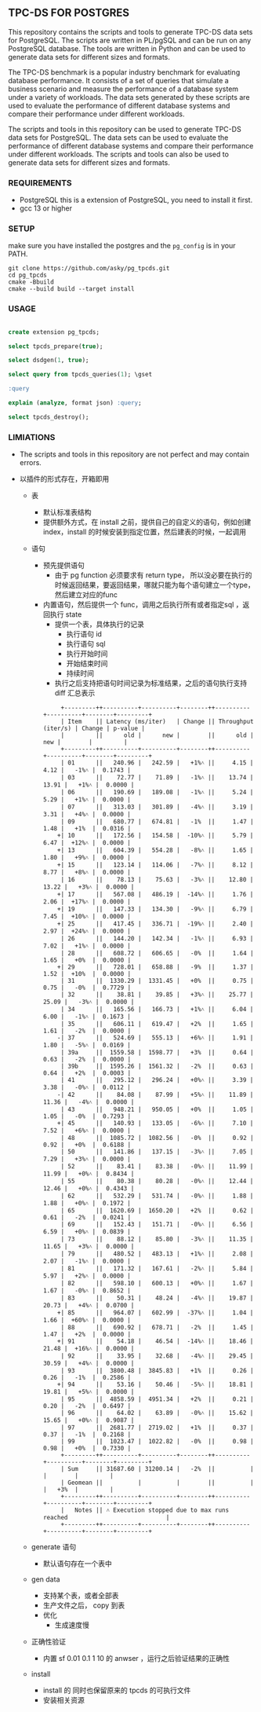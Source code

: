 ## TPC-DS FOR POSTGRES

This repository contains the scripts and tools to generate TPC-DS data sets for PostgreSQL. The scripts are written in PL/pgSQL and can be run on any PostgreSQL database. The tools are written in Python and can be used to generate data sets for different sizes and formats.

The TPC-DS benchmark is a popular industry benchmark for evaluating database performance. It consists of a set of queries that simulate a business scenario and measure the performance of a database system under a variety of workloads. The data sets generated by these scripts are used to evaluate the performance of different database systems and compare their performance under different workloads.

The scripts and tools in this repository can be used to generate TPC-DS data sets for PostgreSQL. The data sets can be used to evaluate the performance of different database systems and compare their performance under different workloads. The scripts and tools can also be used to generate data sets for different sizes and formats.

### REQUIREMENTS

- PostgreSQL
    this is a extension of PostgreSQL, you need to install it first.
- gcc 13 or higher

### SETUP

make sure you have installed the postgres and the `pg_config` is in your PATH.

```
git clone https://github.com/asky/pg_tpcds.git
cd pg_tpcds
cmake -Bbuild
cmake --build build --target install
```

### USAGE

```sql

create extension pg_tpcds;

select tpcds_prepare(true);

select dsdgen(1, true);

select query from tpcds_queries(1); \gset

:query

explain (analyze, format json) :query;

select tpcds_destroy();
```

### LIMIATIONS

- The scripts and tools in this repository are not perfect and may contain errors.

* 以插件的形式存在，开箱即用
    * 表
        * 默认标准表结构
        * 提供额外方式，在 install 之前，提供自己的自定义的语句，例如创建index，install 的时候安装到指定位置，然后建表的时候，一起调用
    * 语句
        * 预先提供语句
            * 由于 pg function 必须要求有 return type， 所以没必要在执行的时候返回结果，要返回结果，哪就只能为每个语句建立一个type，然后建立对应的func
        * 内置语句，然后提供一个 func，调用之后执行所有或者指定sql ，返回执行 state
            * 提供一个表，具体执行的记录
                * 执行语句 id
                * 执行语句 sql
                * 执行开始时间
                * 开始结束时间
                * 持续时间
            * 执行之后支持把语句时间记录为标准结果，之后的语句执行支持diff 汇总表示
            ```
                 +---------++----------+----------+--------++----------+----------+--------+---------+
                 | Item    || Latency (ms/iter)   | Change || Throughput (iter/s) | Change | p-value |
                 |         ||      old |      new |        ||      old |      new |        |         |
                 +---------++----------+----------+--------++----------+----------+--------+---------+
                 | 01      ||   240.96 |   242.59 |   +1%˄ ||     4.15 |     4.12 |   -1%˄ |  0.1743 |
                 | 03      ||    72.77 |    71.89 |   -1%˄ ||    13.74 |    13.91 |   +1%˄ |  0.0000 |
                 | 06      ||   190.69 |   189.08 |   -1%˄ ||     5.24 |     5.29 |   +1%˄ |  0.0000 |
                 | 07      ||   313.03 |   301.89 |   -4%˄ ||     3.19 |     3.31 |   +4%˄ |  0.0000 |
                 | 09      ||   680.77 |   674.81 |   -1%  ||     1.47 |     1.48 |   +1%  |  0.0316 |
                +| 10      ||   172.56 |   154.58 |  -10%˄ ||     5.79 |     6.47 |  +12%˄ |  0.0000 |
                +| 13      ||   604.39 |   554.28 |   -8%˄ ||     1.65 |     1.80 |   +9%˄ |  0.0000 |
                +| 15      ||   123.14 |   114.06 |   -7%˄ ||     8.12 |     8.77 |   +8%˄ |  0.0000 |
                 | 16      ||    78.13 |    75.63 |   -3%˄ ||    12.80 |    13.22 |   +3%˄ |  0.0000 |
                +| 17      ||   567.08 |   486.19 |  -14%˄ ||     1.76 |     2.06 |  +17%˄ |  0.0000 |
                +| 19      ||   147.33 |   134.30 |   -9%˄ ||     6.79 |     7.45 |  +10%˄ |  0.0000 |
                +| 25      ||   417.45 |   336.71 |  -19%˄ ||     2.40 |     2.97 |  +24%˄ |  0.0000 |
                 | 26      ||   144.20 |   142.34 |   -1%˄ ||     6.93 |     7.02 |   +1%˄ |  0.0000 |
                 | 28      ||   608.72 |   606.65 |   -0%  ||     1.64 |     1.65 |   +0%  |  0.0000 |
                +| 29      ||   728.01 |   658.88 |   -9%  ||     1.37 |     1.52 |  +10%  |  0.0000 |
                 | 31      ||  1330.29 |  1331.45 |   +0%  ||     0.75 |     0.75 |   -0%  |  0.7729 |
                 | 32      ||    38.81 |    39.85 |   +3%˄ ||    25.77 |    25.09 |   -3%˄ |  0.0000 |
                 | 34      ||   165.56 |   166.73 |   +1%˄ ||     6.04 |     6.00 |   -1%˄ |  0.1673 |
                 | 35      ||   606.11 |   619.47 |   +2%  ||     1.65 |     1.61 |   -2%  |  0.0000 |
                -| 37      ||   524.69 |   555.13 |   +6%˄ ||     1.91 |     1.80 |   -5%˄ |  0.0169 |
                 | 39a     ||  1559.58 |  1598.77 |   +3%  ||     0.64 |     0.63 |   -2%  |  0.0000 |
                 | 39b     ||  1595.26 |  1561.32 |   -2%  ||     0.63 |     0.64 |   +2%  |  0.0003 |
                 | 41      ||   295.12 |   296.24 |   +0%˄ ||     3.39 |     3.38 |   -0%˄ |  0.0112 |
                -| 42      ||    84.08 |    87.99 |   +5%˄ ||    11.89 |    11.36 |   -4%˄ |  0.0000 |
                 | 43      ||   948.21 |   950.05 |   +0%  ||     1.05 |     1.05 |   -0%  |  0.7293 |
                +| 45      ||   140.93 |   133.05 |   -6%˄ ||     7.10 |     7.52 |   +6%˄ |  0.0000 |
                 | 48      ||  1085.72 |  1082.56 |   -0%  ||     0.92 |     0.92 |   +0%  |  0.6188 |
                 | 50      ||   141.86 |   137.15 |   -3%˄ ||     7.05 |     7.29 |   +3%˄ |  0.0000 |
                 | 52      ||    83.41 |    83.38 |   -0%˄ ||    11.99 |    11.99 |   +0%˄ |  0.8434 |
                 | 55      ||    80.38 |    80.28 |   -0%˄ ||    12.44 |    12.46 |   +0%˄ |  0.4343 |
                 | 62      ||   532.29 |   531.74 |   -0%˄ ||     1.88 |     1.88 |   +0%˄ |  0.1972 |
                 | 65      ||  1620.69 |  1650.20 |   +2%  ||     0.62 |     0.61 |   -2%  |  0.0241 |
                 | 69      ||   152.43 |   151.71 |   -0%˄ ||     6.56 |     6.59 |   +0%˄ |  0.0839 |
                 | 73      ||    88.12 |    85.80 |   -3%˄ ||    11.35 |    11.65 |   +3%˄ |  0.0000 |
                 | 79      ||   480.52 |   483.13 |   +1%˄ ||     2.08 |     2.07 |   -1%˄ |  0.0000 |
                 | 81      ||   171.32 |   167.61 |   -2%˄ ||     5.84 |     5.97 |   +2%˄ |  0.0000 |
                 | 82      ||   598.10 |   600.13 |   +0%˄ ||     1.67 |     1.67 |   -0%˄ |  0.8652 |
                 | 83      ||    50.31 |    48.24 |   -4%˄ ||    19.87 |    20.73 |   +4%˄ |  0.0700 |
                +| 85      ||   964.07 |   602.99 |  -37%˄ ||     1.04 |     1.66 |  +60%˄ |  0.0000 |
                 | 88      ||   690.92 |   678.71 |   -2%  ||     1.45 |     1.47 |   +2%  |  0.0000 |
                +| 91      ||    54.18 |    46.54 |  -14%˄ ||    18.46 |    21.48 |  +16%˄ |  0.0000 |
                 | 92      ||    33.95 |    32.68 |   -4%˄ ||    29.45 |    30.59 |   +4%˄ |  0.0000 |
                 | 93      ||  3800.48 |  3845.83 |   +1%  ||     0.26 |     0.26 |   -1%  |  0.2586 |
                +| 94      ||    53.16 |    50.46 |   -5%˄ ||    18.81 |    19.81 |   +5%˄ |  0.0000 |
                 | 95      ||  4858.59 |  4951.34 |   +2%  ||     0.21 |     0.20 |   -2%  |  0.6497 |
                 | 96      ||    64.02 |    63.89 |   -0%˄ ||    15.62 |    15.65 |   +0%˄ |  0.9087 |
                 | 97      ||  2681.77 |  2719.02 |   +1%  ||     0.37 |     0.37 |   -1%  |  0.2168 |
                 | 99      ||  1023.47 |  1022.82 |   -0%  ||     0.98 |     0.98 |   +0%  |  0.7330 |
                 +---------++----------+----------+--------++----------+----------+--------+---------+
                 | Sum     || 31687.60 | 31200.14 |   -2%  ||          |          |        |         |
                 | Geomean ||          |          |        ||          |          |   +3%  |         |
                 +---------++----------+----------+--------++----------+----------+--------+---------+
                 |   Notes || ˄ Execution stopped due to max runs reached                            |
                 +---------++----------+----------+--------++----------+----------+--------+---------+
            ```

    * generate 语句
        * 默认语句存在一个表中

    * gen data
        * 支持某个表，或者全部表
        * 生产文件之后， copy 到表
        * 优化
            * 生成速度慢

    * 正确性验证
        * 内置 sf 0.01 0.1 1 10 的 anwser ，运行之后验证结果的正确性

    * install
        * install 的 同时也保留原来的 tpcds 的可执行文件
        * 安装相关资源